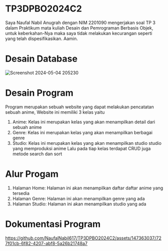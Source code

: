 # TP3DPBO2024C2
Saya Naufal Nabil Anugrah dengan NIM 2201090 mengerjakan soal TP 3 dalam Praktikum mata kuliah Desain dan Pemrograman Berbasis Objek, untuk keberkahan-Nya maka saya tidak melakukan kecurangan seperti yang telah dispesifikasikan. Aamin.

# Desain Database
![Screenshot 2024-05-04 205230](https://github.com/NaufalNabil617/TP3DPBO2024C2/assets/147363037/b9f8ab97-ba90-4f93-91e2-34318bce3e0d)

# Desain Program
Program merupakan sebuah website yang dapat melakukan pencatatan sebuah anime, Website ini memiliki 3 kelas yaitu
1. Anime: Kelas ini merupakan kelas yang akan menampilkan detail dari sebuah anime
2. Genre: Kelas ini merupakan kelas yang akan menampilkan berbagai genre
3. Studio: Kelas ini merupakan kelas yang akan menampilkan studio studio yang memproduksi anime
Lalu pada tiap kelas terdapat CRUD juga metode search dan sort

# Alur Progam
1. Halaman Home: Halaman ini akan menampilkan daftar daftar anime yang tersedia
2. Halaman Genre: Halaman ini akan menampilkan genre yang ada
3. Halaman Studio: Halaman ini akan menampilkan studio yang ada

# Dokumentasi Program
https://github.com/NaufalNabil617/TP3DPBO2024C2/assets/147363037/727f01cb-6f82-4207-abf8-5a26b21748a7




